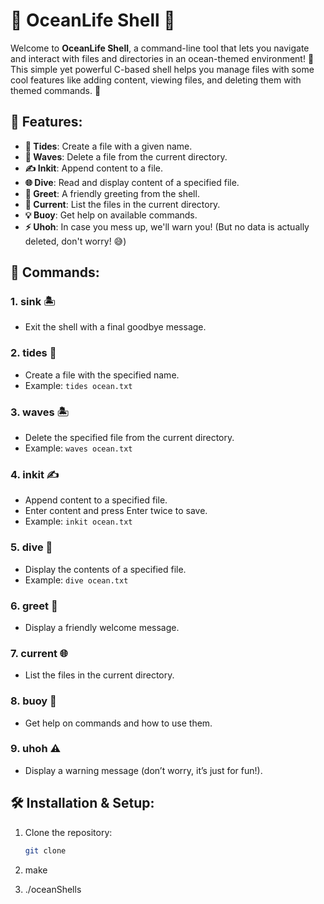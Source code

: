 # 🌊 **OceanLife Shell** 🐚

Welcome to **OceanLife Shell**, a command-line tool that lets you navigate and interact with files and directories in an ocean-themed environment! 🐋 This simple yet powerful C-based shell helps you manage files with some cool features like adding content, viewing files, and deleting them with themed commands. 🌟

## 🌟 **Features:**

- **🚢 Tides**: Create a file with a given name.
- **🌊 Waves**: Delete a file from the current directory.
- **✍️ Inkit**: Append content to a file.
- **🌐 Dive**: Read and display content of a specified file.
- **👋 Greet**: A friendly greeting from the shell.
- **🧭 Current**: List the files in the current directory.
- **💡 Buoy**: Get help on available commands.
- **⚡ Uhoh**: In case you mess up, we'll warn you! (But no data is actually deleted, don't worry! 😅)

## 📜 **Commands:**

### 1. **sink** 🏝️

- Exit the shell with a final goodbye message.

### 2. **tides <filename>** 📂

- Create a file with the specified name.
- Example: `tides ocean.txt`

### 3. **waves <filename>** 🏝️

- Delete the specified file from the current directory.
- Example: `waves ocean.txt`

### 4. **inkit <filename>** ✍️

- Append content to a specified file.
- Enter content and press Enter twice to save.
- Example: `inkit ocean.txt`

### 5. **dive <filename>** 📖

- Display the contents of a specified file.
- Example: `dive ocean.txt`

### 6. **greet** 🌟

- Display a friendly welcome message.

### 7. **current** 🌐

- List the files in the current directory.

### 8. **buoy** 💬

- Get help on commands and how to use them.

### 9. **uhoh** ⚠️

- Display a warning message (don’t worry, it’s just for fun!).

## 🛠️ **Installation & Setup:**

1. Clone the repository:
   ```bash
   git clone
   ```
2. make

3. ./oceanShells
